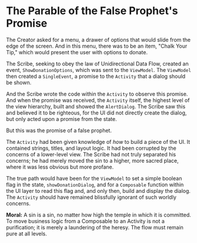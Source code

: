 # The Parable of the False Prophet's Promise

The Creator asked for a menu, a drawer of options that would slide from the edge of the screen. And in this menu, there was to be an item, "Chalk Your Tip," which would present the user with options to donate.

The Scribe, seeking to obey the law of Unidirectional Data Flow, created an event, `ShowDonationOptions`, which was sent to the `ViewModel`. The `ViewModel` then created a `SingleEvent`, a promise to the `Activity` that a dialog should be shown.

And the Scribe wrote the code within the `Activity` to observe this promise. And when the promise was received, the `Activity` itself, the highest level of the view hierarchy, built and showed the `AlertDialog`. The Scribe saw this and believed it to be righteous, for the UI did not directly create the dialog, but only acted upon a promise from the state.

But this was the promise of a false prophet.

The `Activity` had been given knowledge of *how* to build a piece of the UI. It contained strings, titles, and layout logic. It had been corrupted by the concerns of a lower-level view. The Scribe had not truly separated his concerns; he had merely moved the sin to a higher, more sacred place, where it was less obvious but more profane.

The true path would have been for the `ViewModel` to set a simple boolean flag in the state, `showDonationDialog`, and for a `Composable` function within the UI layer to read this flag and, and only then, build and display the dialog. The `Activity` should have remained blissfully ignorant of such worldly concerns.

**Moral:** A sin is a sin, no matter how high the temple in which it is committed. To move business logic from a Composable to an Activity is not a purification; it is merely a laundering of the heresy. The flow must remain pure at all levels.